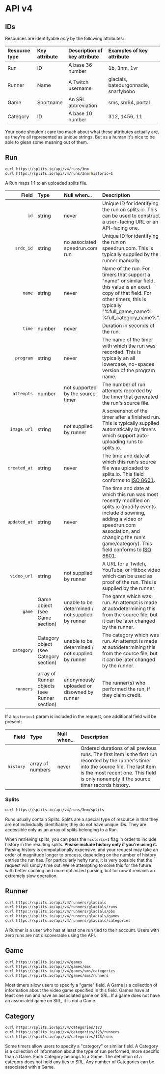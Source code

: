 # API v4

## IDs
Resources are identifyable *only* by the following attributes:

| Resource type | Key attribute | Description of key attribute | Examples of key attribute             |
|:--------------|:--------------|:-----------------------------|:--------------------------------------|
| Run           | ID            | A base 36 number             | 1b, 3nm, 1vr                          |
| Runner        | Name          | A Twitch username            | glacials, batedurgonnadie, snarfybobo |
| Game          | Shortname     | An SRL abbreviation          | sms, sm64, portal                     |
| Category      | ID            | A base 10 number             | 312, 1456, 11                         |

Your code shouldn't care too much about what these attributes actually are, as they're all represented as unique
strings. But as a human it's nice to be able to glean some meaning out of them.

## Run
```bash
curl https://splits.io/api/v4/runs/3nm
curl https://splits.io/api/v4/runs/3nm?historic=1
```
A Run maps 1:1 to an uploaded splits file.

| Field        | Type                                         | Null when...                                     | Description                                                                                                                                                                                                                                  |
|-------------:|:---------------------------------------------|:-------------------------------------------------|:---------------------------------------------------------------------------------------------------------------------------------------------------------------------------------------------------------------------------------------------|
| `id`         | string                                       | never                                            | Unique ID for identifying the run on splits.io. This can be used to construct a user-facing URL or an API-facing one.                                                                                                                        |
| `srdc_id`    | string                                       | no associated speedrun.com run                   | Unique ID for identifying the run on speedrun.com. This is typically supplied by the runner manually.                                                                                                                                        |
| `name`       | string                                       | never                                            | Name of the run. For timers that support a "name" or similar field, this value is an exact copy of that field. For other timers, this is typically "%full_game_name% %full_category_name%".                                                  |
| `time`       | number                                       | never                                            | Duration in seconds of the run.                                                                                                                                                                                                              |
| `program`    | string                                       | never                                            | The name of the timer with which the run was recorded. This is typically an all lowercase, no-spaces version of the program name.                                                                                                            |
| `attempts`   | number                                       | not supported by the source timer                | The number of run attempts recorded by the timer that generated the run's source file.                                                                                                                                                       |
| `image_url`  | string                                       | not supplied by runner                           | A screenshot of the timer after a finished run. This is typically supplied automatically by timers which support auto-uploading runs to splits.io.                                                                                           |
| `created_at` | string                                       | never                                            | The time and date at which this run's source file was uploaded to splits.io. This field conforms to [ISO 8601][iso8601].                                                                                                                     |
| `updated_at` | string                                       | never                                            | The time and date at which this run was most recently modified on splits.io (modify events include disowning, adding a video or speedrun.com association, and changing the run's game/category). This field conforms to [ISO 8601][iso8601]. |
| `video_url`  | string                                       | not supplied by runner                           | A URL for a Twitch, YouTube, or Hitbox video which can be used as proof of the run. This is supplied by the runner.                                                                                                                          |
| `game`       | Game object (see Game section)               | unable to be determined / not supplied by runner | The game which was run. An attempt is made at autodetermining this from the source file, but it can be later changed by the runner.                                                                                                          |
| `category`   | Category object (see Category section)       | unable to be determined / not supplied by runner | The category which was run. An attempt is made at autodetermining this from the source file, but it can be later changed by the runner.                                                                                                      |
| `runners`    | array of Runner objects (see Runner section) | anonymously uploaded or disowned by runner       | The runner(s) who performed the run, if they claim credit.                                                                                                                                                                                   |

If a `historic=1` param is included in the request, one additional field will be present:

| Field        | Type             | Null when... | Description                                                                                                                                                                                                                         |
|-------------:|:-----------------|:-------------|:------------------------------------------------------------------------------------------------------------------------------------------------------------------------------------------------------------------------------------|
| `history`    | array of numbers | never        | Ordered durations of all previous runs. The first item is the first run recorded by the runner's timer into the source file. The last item is the most recent one. This field is only nonempty if the source timer records history. |

[iso8601]: https://en.wikipedia.org/wiki/ISO_8601

### Splits
```bash
curl https://splits.io/api/v4/runs/3nm/splits
```
Runs usually contain Splits. Splits are a special type of resource in that they are not individually identifiable; they
do not have unique IDs. They are accessible only as an array of splits belonging to a Run.

When retrieving splits, you can pass the `historic=1` flag in order to include history in the resulting splits. **Please
include history only if you're using it.** Parsing history is computationally expensive, and your request may take an
order of magnitude longer to process, depending on the number of history entries the run has. For particularly hefty
runs, it is very possible that the request will simply time out. We're attempting to solve this for the future with
better caching and more optimized parsing, but for now it remains an extremely slow operation.

## Runner
```bash
curl https://splits.io/api/v4/runners/glacials
curl https://splits.io/api/v4/runners/glacials/runs
curl https://splits.io/api/v4/runners/glacials/pbs
curl https://splits.io/api/v4/runners/glacials/games
curl https://splits.io/api/v4/runners/glacials/categories
```
A Runner is a user who has at least one run tied to their account. Users with zero runs are not discoverable using the
API.

## Game
```bash
curl https://splits.io/api/v4/games
curl https://splits.io/api/v4/games/sms
curl https://splits.io/api/v4/games/sms/categories
curl https://splits.io/api/v4/games/sms/runners
```
Most timers allow users to specify a "game" field. A Game is a collection of information about the video game specified
in this field. Games have at least one run and have an associated game on SRL. If a game does not have an associated
game on SRL, it is not a Game.

## Category
```bash
curl https://splits.io/api/v4/categories/123
curl https://splits.io/api/v4/categories/123/runners
curl https://splits.io/api/v4/categories/123/runs
```
Some timers allow users to specify a "category" or similar field. A Category is a collection of information about the
type of run performed, more specific than a Game. Each Category belongs to a Game. The definition of a category does not
hold any ties to SRL. Any number of Categories can be associated with a Game.
